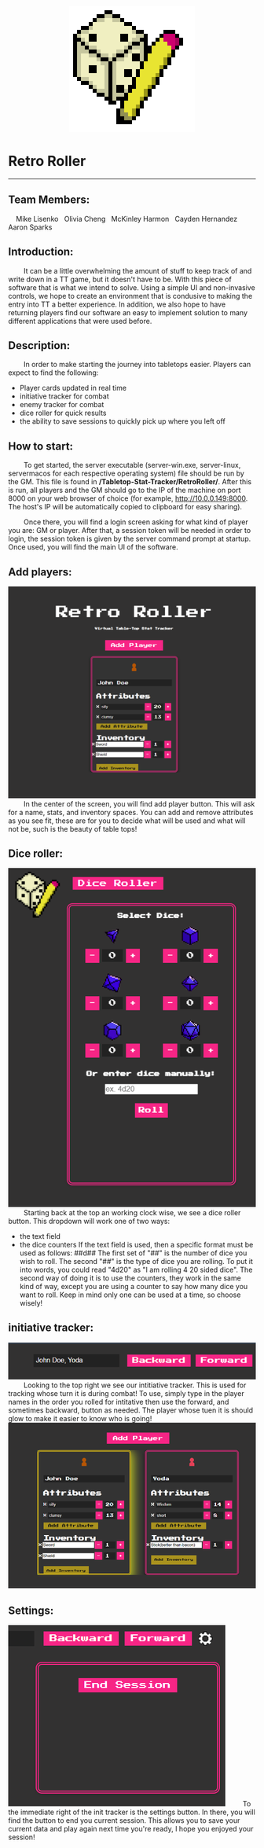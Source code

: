 <p align="center">
    <img src="RetroRoller/web/images/dndLogo.png">
</p>

# Retro Roller
---

## Team Members:
&nbsp; &nbsp; Mike Lisenko
&nbsp; Olivia Cheng
&nbsp; McKinley Harmon
&nbsp; Cayden Hernandez
&nbsp; Aaron Sparks

## Introduction:
&nbsp; &nbsp; &nbsp; &nbsp; It can be a little overwhelming the amount of stuff to keep track of and write down in a TT game, but it doesn't have to be. With this piece of software that is what we intend to solve. Using a simple UI and non-invasive controls, we hope to create an environment that is condusive to making the entry into TT a better experience. In addition, we also hope to have returning players find our software an easy to implement solution to many different applications that were used before.

## Description:
&nbsp; &nbsp; &nbsp; &nbsp; In order to make starting the journey into tabletops easier. Players can expect to find the following:
- Player cards updated in real time
- initiative tracker for combat
- enemy tracker for combat
- dice roller for quick results
- the ability to save sessions to quickly pick up where you left off

## How to start:
&nbsp; &nbsp; &nbsp; &nbsp; To get started, the server executable (server-win.exe, server-linux, servermacos for each respective operating system) file should be run by the GM. This file is found in **/Tabletop-Stat-Tracker/RetroRoller/**. After this is run, all players and the GM should go to the IP of the machine on port 8000 on your web browser of choice (for example, http://10.0.0.149:8000. The host's IP will be automatically copied to clipboard for easy sharing). 

&nbsp; &nbsp; &nbsp; &nbsp; Once there, you will find a login screen asking for what kind of player you are: GM or player. After that, a session token will be needed in order to login, the session token is given by the server command prompt at startup. Once used, you will find the main UI of the software.

## Add players:
![Add player](exImg/Add_player.png)
&nbsp; &nbsp; &nbsp; &nbsp; In the center of the screen, you will find add player button. This will ask for a name, stats, and inventory spaces. You can add and remove attributes as you see fit, these are for you to decide what will be used and what will not be, such is the beauty of table tops!

## Dice roller:
![Dice Roller](exImg/Dice_roller.png)
&nbsp; &nbsp; &nbsp; &nbsp; Starting back at the top an working clock wise, we see a dice roller button. This dropdown will work one of two ways:
- the text field 
- the dice counters
If the text field is used, then a specific format must be used as follows:
##d##
The first set of "##" is the number of dice you wish to roll. The second "##" is the type of dice you are rolling. To put it into words, you could read "4d20" as "I am rolling 4 20 sided dice". The second way of doing it is to use the counters, they work in the same kind of way, except you are using a counter to say how many dice you want to roll. Keep in mind only one can be used at a time, so choose wisely!

## initiative tracker:
![Init_tracker](exImg/Init_tarcker.png)
&nbsp; &nbsp; &nbsp; &nbsp; Looking to the top right we see our intitiative tracker. This is used for tracking whose turn it is during combat! To use, simply type in the player names in the order you rolled for intitative then use the forward, and sometimes backward, button as needed. The player whose tuen it is should glow to make it easier to know who is going!
![Player_glow](exImg/Player_glow.png)

## Settings:
![End_session](exImg/End_session.png)
&nbsp; &nbsp; &nbsp; &nbsp; To the immediate right of the init tracker is the settings button. In there, you will find the button to end you current session. This allows you to save your current data and play again next time you're ready, I hope you enjoyed your session!
